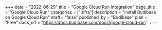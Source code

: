 +++
date = "2022-06-29"
title = "Google Cloud Run Integration"
page_title = "Google Cloud Run"
categories = ["infra"]
description = "Install Budibase on Google Cloud Run"
draft= "false"
published_by = "Budibase"
plan = "Free"
docs_url = "https://docs.budibase.com/docs/google-cloud-run"
+++

